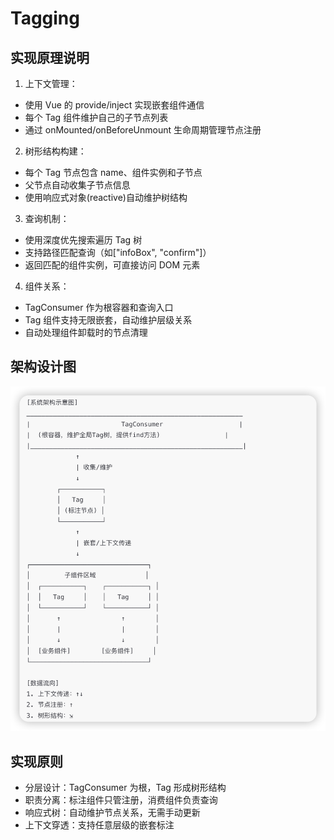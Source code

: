 # Tagging

## 实现原理说明

1. 上下文管理：

- 使用 Vue 的 provide/inject 实现嵌套组件通信
- 每个 Tag 组件维护自己的子节点列表
- 通过 onMounted/onBeforeUnmount 生命周期管理节点注册

2. 树形结构构建：

- 每个 Tag 节点包含 name、组件实例和子节点
- 父节点自动收集子节点信息
- 使用响应式对象(reactive)自动维护树结构

3. 查询机制：

- 使用深度优先搜索遍历 Tag 树
- 支持路径匹配查询（如["infoBox", "confirm"]）
- 返回匹配的组件实例，可直接访问 DOM 元素

4. 组件关系：

- TagConsumer 作为根容器和查询入口
- Tag 组件支持无限嵌套，自动维护层级关系
- 自动处理组件卸载时的节点清理

## 架构设计图

![架构设计图](./public/tagging_design.png)

## 实现原则

- 分层设计：TagConsumer 为根，Tag 形成树形结构
- 职责分离：标注组件只管注册，消费组件负责查询
- 响应式树：自动维护节点关系，无需手动更新
- 上下文穿透：支持任意层级的嵌套标注
